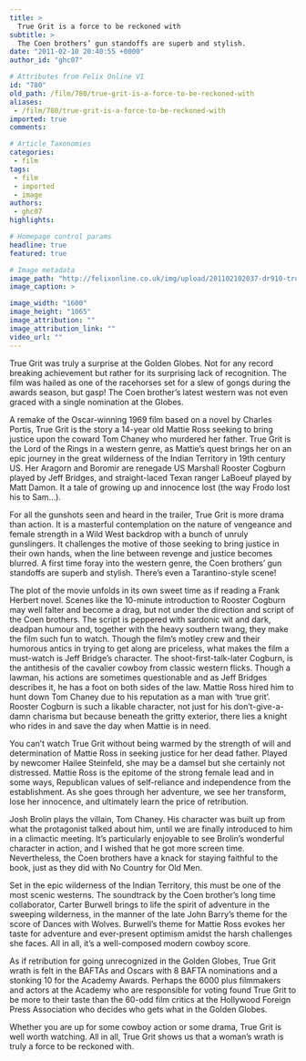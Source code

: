 ```yaml
---
title: >
  True Grit is a force to be reckoned with
subtitle: >
  The Coen brothers’ gun standoffs are superb and stylish.
date: "2011-02-10 20:40:55 +0000"
author_id: "ghc07"

# Attributes from Felix Online V1
id: "780"
old_path: /film/780/true-grit-is-a-force-to-be-reckoned-with
aliases:
 - /film/780/true-grit-is-a-force-to-be-reckoned-with
imported: true
comments:

# Article Taxonomies
categories:
 - film
tags:
 - film
 - imported
 - image
authors:
 - ghc07
highlights:

# Homepage control params
headline: true
featured: true

# Image metadata
image_path: "http://felixonline.co.uk/img/upload/201102102037-dr910-truegrit.jpg"
image_caption: >

image_width: "1600"
image_height: "1065"
image_attribution: ""
image_attribution_link: ""
video_url: ""
---
```


True Grit was truly a surprise at the Golden Globes. Not for any record breaking achievement but rather for its surprising lack of recognition. The film was hailed as one of the racehorses set for a slew of gongs during the awards season, but gasp! The Coen brother’s latest western was not even graced with a single nomination at the Globes.

A remake of the Oscar-winning 1969 film based on a novel by Charles Portis, True Grit is the story a 14-year old Mattie Ross seeking to bring justice upon the coward Tom Chaney who murdered her father. True Grit is the Lord of the Rings in a western genre, as Mattie’s quest brings her on an epic journey in the great wilderness of the Indian Territory in 19th century US. Her Aragorn and Boromir are renegade US Marshall Rooster Cogburn played by Jeff Bridges, and straight-laced Texan ranger LaBoeuf played by Matt Damon. It a tale of growing up and innocence lost (the way Frodo lost his to Sam…).

For all the gunshots seen and heard in the trailer, True Grit is more drama than action. It is a masterful contemplation on the nature of vengeance and female strength in a Wild West backdrop with a bunch of unruly gunslingers. It challenges the motive of those seeking to bring justice in their own hands, when the line between revenge and justice becomes blurred. A first time foray into the western genre, the Coen brothers’ gun standoffs are superb and stylish. There’s even a Tarantino-style scene!

The plot of the movie unfolds in its own sweet time as if reading a Frank Herbert novel. Scenes like the 10-minute introduction to Rooster Cogburn may well falter and become a drag, but not under the direction and script of the Coen brothers. The script is peppered with sardonic wit and dark, deadpan humour and, together with the heavy southern twang, they make the film such fun to watch. Though the film’s motley crew and their humorous antics in trying to get along are priceless, what makes the film a must-watch is Jeff Bridge’s character. The shoot-first-talk-later Cogburn, is the antithesis of the cavalier cowboy from classic western flicks. Though a lawman, his actions are sometimes questionable and as Jeff Bridges describes it, he has a foot on both sides of the law. Mattie Ross hired him to hunt down Tom Chaney due to his reputation as a man with ‘true grit’. Rooster Cogburn is such a likable character, not just for his don’t-give-a-damn charisma but because beneath the gritty exterior, there lies a knight who rides in and save the day when Mattie is in need.

You can’t watch True Grit without being warmed by the strength of will and determination of Mattie Ross in seeking justice for her dead father. Played by newcomer Hailee Steinfeld, she may be a damsel but she certainly not distressed. Mattie Ross is the epitome of the strong female lead and in some ways, Republican values of self-reliance and independence from the establishment. As she goes through her adventure, we see her transform, lose her innocence, and ultimately learn the price of retribution.

Josh Brolin plays the villain, Tom Chaney. His character was built up from what the protagonist talked about him, until we are finally introduced to him in a climactic meeting. It’s particularly enjoyable to see Brolin’s wonderful character in action, and I wished that he got more screen time. Nevertheless, the Coen brothers have a knack for staying faithful to the book, just as they did with No Country for Old Men.

Set in the epic wilderness of the Indian Territory, this must be one of the most scenic westerns. The soundtrack by the Coen brother’s long time collaborator, Carter Burwell brings to life the spirit of adventure in the sweeping wilderness, in the manner of the late John Barry’s theme for the score of Dances with Wolves. Burwell’s theme for Mattie Ross evokes her taste for adventure and ever-present optimism amidst the harsh challenges she faces. All in all, it’s a well-composed modern cowboy score.

As if retribution for going unrecognized in the Golden Globes, True Grit wrath is felt in the BAFTAs and Oscars with 8 BAFTA nominations and a stonking 10 for the Academy Awards. Perhaps the 6000 plus filmmakers and actors at the Academy who are responsible for voting found True Grit to be more to their taste than the 60-odd film critics at the Hollywood Foreign Press Association who decides who gets what in the Golden Globes.

Whether you are up for some cowboy action or some drama, True Grit is well worth watching. All in all, True Grit shows us that a woman’s wrath is truly a force to be reckoned with.
